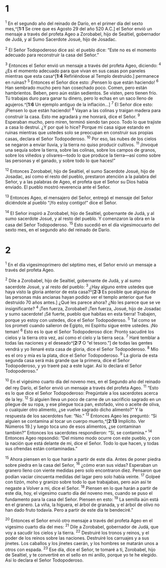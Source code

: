 # 1 
<sup>1</sup> En el segundo año del reinado de Darío, en el primer día del sexto mes,^[**1:1** Se cree que es Agosto 29 del año 520 A.C.] el Señor envió un mensaje a través del profeta Ageo a Zorobabel, hijo de Sealtiel, gobernador de Judá, y al Sumo Sacerdote Josué, hijo de Josadac. 


<sup>2</sup> El Señor Todopoderoso dice así: el pueblo dice: “Este no es el momento adecuado para reconstruir la casa del Señor.” 

<sup>3</sup> Entonces el Señor envió un mensaje a través del profeta Ageo, diciendo: <sup>4</sup> ¿Es el momento adecuado para que vivan en sus casas pon paneles mientras que esta casa^[**1:4** Refiriéndose al Templo destruido.] permanece en ruinas? <sup>5</sup> Entonces el Señor dice esto: ¡Pensen lo que están haciendo! <sup>6</sup> Han sembrado mucho pero han cosechado poco. Comen, pero están hambrientos. Beben, pero aún están sedientos. Se visten, pero tienen frío. Tú trabajas duro para ganar tu dinero, pero lo echas en un saco lleno de agujeros.^[**1:6** Un ejemplo antiguo de la inflación...] <sup>7</sup> El Señor dice esto: ¡Piensen lo que están haciendo! <sup>8</sup> Vayan a las colinas y traigan madera para construir la casa. Esto me agradará y me honrará, dice el Señor. <sup>9</sup> Esperaban mucho, pero miren, terminó siendo tan poco. Todo lo que trajiste a casa lo destruí. ¿Y por qué lo hice? Porque mi casa sigue estando en ruinas mientras que ustedes solo se preocupan en construir sus propias casas, declara el Señor Todopoderoso. <sup>10</sup> Por eso, las nubes de los cielos se negaron a enviar lluvia, y la tierra no quiso producir cultivos. <sup>11</sup> ¡Invoqué una sequía sobre la tierra, sobre las colinas, sobre los campos de granos, sobre los viñedos y olivares—todo lo que produce la tierra—así como sobre las personas y el ganado, y sobre todo lo que haces!” 



<sup>12</sup> Entonces Zorobabel, hijo de Sealtiel, el sumo Sacerdote Josué, hijo de Josadac, así como el resto del pueblo, prestaron atención a la palabra del Señor, y a las palabras de Ageo, el profeta que el Señor su Dios había enviado. El pueblo mostró reverencia ante el Señor. 

<sup>13</sup> Entonces Ageo, el mensajero del Señor, entregó el mensaje del Señor diciéndole al pueblo “¡Yo estoy contigo!” dice el Señor. 

<sup>14</sup> El Señor inspiró a Zorobabel, hijo de Sealtiel, gobernante de Judá, y al sumo sacerdote Josué, y al resto del pueblo. Y comenzaron la obra en la casa del Señor Todopoderoso. <sup>15</sup> Esto sucedió en el día vigesimocuarto del sexto mes, en el segundo año del reinado de Darío. 

# 2 
<sup>1</sup> En el día vigesimoprimero del séptimo mes, el Señor envió un mensaje a través del profeta Ageo. 

<sup>2</sup> Dile a Zorobabel, hijo de Sealtiel, gobernante de Judá, y al sumo sacerdote Josué, y al resto del pueblo: <sup>3</sup> ¿Hay alguno entre ustedes que haya visto la gloria anterior de esta casa?^[**2:3** Es posible que algunas de las personas más ancianas hayan podido ver el templo anterior que fue destruido 70 años antes.] ¿Qué les parece ahora? ¿No les parece que se ve insignificante? <sup>4</sup> ¡Ten fuerza, Zorobabel! ¡Ten fuerza, Josué, hijo de Josadac y sumo sacerdote! ¡Sé fuerte, pueblo que habitas en esta tierra! Trabajen, porque yo estoy con ustedes, dice el Señor Todopoderoso. <sup>5</sup> Tal como se los prometí cuando salieron de Egipto, mi Espíritu sigue entre ustedes. ¡No teman! <sup>6</sup> Esto es lo que el Señor Todopoderoso dice: Pronto sacudiré los cielos y la tierra otra vez, así como el cielo y la tierra seca. <sup>7</sup> Haré temblar a todas las naciones y el deseado^[**2:7** O “el tesoro.”] de todas las gentes vendrá y yo llenaré esta casa de gloria, dice el Señor Todopoderoso. <sup>8</sup> Mío es el oro y mía es la plata, dice el Señor Todopoderoso. <sup>9</sup> La gloria de esta segunda casa será más grande que la primera, dice el Señor Todopoderoso, y yo traeré paz a este lugar. Así lo declara el Señor Todopoderoso.” 



<sup>10</sup> En el vigésimo cuarto día del noveno mes, en el Segundo año del reinado del rey Darío, el Señor envió un mensaje a través del profeta Ageo. <sup>11</sup> “Esto es lo que dice el Señor Todopoderoso: Pregúntale a los sacerdotes acerca de la ley. <sup>12</sup> Si alguien lleva un poco de carne de un sacrificio sagrado en un pliegue de su ropa, y ese pliegue toca pan, estofado, vino o aceite de oliva, o cualquier otro alimento, ¿se vuelve sagrado dicho alimento?” Y la respuesta de los sacerdotes fue: “No.” <sup>13</sup> Entonces Ageo les preguntó: “Si alguien se contamina al tocar un cuerpo muerto,^[**2:13** Implícito. Ver Números 19.] y luego toca uno de esos alimentos, ¿se contaminan también?” Entonces los sacerdotes respondieron: “Sí, se contamina.” <sup>14</sup> Entonces Ageo repsondió: “Del mismo modo ocurre con este pueblo, y con la nación que está delante de mi, dice el Señor. Todo lo que hacen, y todas sus ofrendas están contaminadas.” 


<sup>15</sup> Ahora piensen en lo que harán a partir de este día. Antes de poner piedra sobre piedra en la casa del Señor, <sup>16</sup> ¿cómo eran sus vidas? Esperaban un granero lleno con viente medidas pero solo encontraron diez. Pensaron que podían vaciar cincuenta medidas del lagar pero solo había veinte. <sup>17</sup> Golpeé con tizón, moho y granizo sobre todo lo que trabajabas, pero aún así te negaste a Volver a mi, dice el Señor. <sup>18</sup> Piensen en lo que harán a partir de este día, hoy, el vigesimo cuarto día del noveno mes, cuando se puso el fundamento para la casa del Señor. Piensen en esto: <sup>19</sup> La semilla aún está en el granero. La viña, la higuera, el árbol de granada, y el árbol de olivo no han dado fruto todavía. Pero a partir de este día te bendeciré.” 

<sup>20</sup> Entonces el Señor envió otro mensaje a través del profeta Ageo en el vigesimo cuarto día del mes: <sup>21</sup> Dile a Zorobabel, gobernador de Judá, que voy a sacudir los cielos y la tierra. <sup>22</sup> Destruiré los tronos y reinos, y el poder de los reinos sobre las naciones. Destruiré los carruajes y a sus jinetes. Los caballos y los jinetes caerán, y los hombres se matarán unos a otros con espada. <sup>23</sup> Ese día, dice el Señor, te tomaré a ti, Zorobabel, hijo de Sealtiel, y te convertiré en el sello en mi anillo, porque yo te he elegido. Así lo declara el Señor Todopoderoso. 